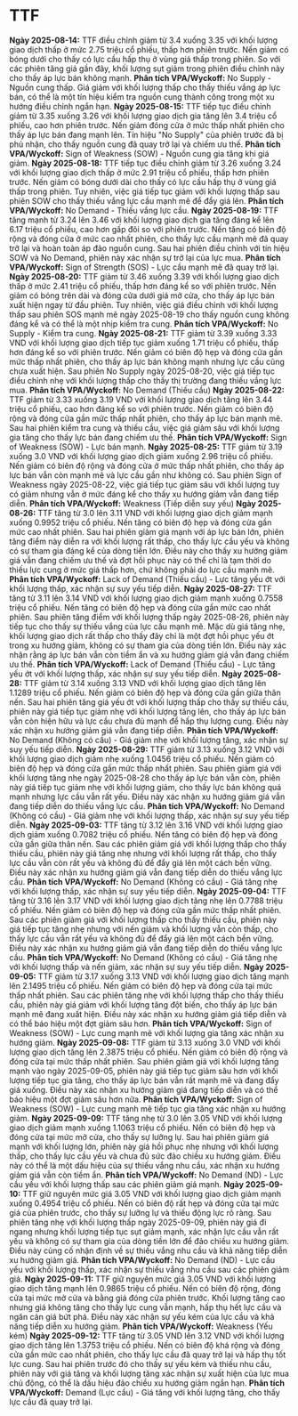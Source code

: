 # TTF

**Ngày 2025-08-14:** TTF điều chỉnh giảm từ 3.4 xuống 3.35 với khối lượng giao dịch thấp ở mức 2.75 triệu cổ phiếu, thấp hơn phiên trước. Nến giảm có bóng dưới cho thấy có lực cầu hấp thụ ở vùng giá thấp trong phiên. So với các phiên tăng giá gần đây, khối lượng sụt giảm trong phiên điều chỉnh này cho thấy áp lực bán không mạnh. **Phân tích VPA/Wyckoff:** No Supply - Nguồn cung thấp. Giá giảm với khối lượng thấp cho thấy thiếu vắng áp lực bán, có thể là một tín hiệu kiểm tra nguồn cung thành công trong một xu hướng điều chỉnh ngắn hạn.
**Ngày 2025-08-15:** TTF tiếp tục điều chỉnh giảm từ 3.35 xuống 3.26 với khối lượng giao dịch gia tăng lên 3.4 triệu cổ phiếu, cao hơn phiên trước. Nến giảm đóng cửa ở mức thấp nhất phiên cho thấy áp lực bán đang mạnh lên. Tín hiệu "No Supply" của phiên trước đã bị phủ nhận, cho thấy nguồn cung đã quay trở lại và chiếm ưu thế. **Phân tích VPA/Wyckoff:** Sign of Weakness (SOW) - Nguồn cung gia tăng khi giá giảm.
**Ngày 2025-08-18:** TTF tiếp tục điều chỉnh giảm từ 3.26 xuống 3.24 với khối lượng giao dịch thấp ở mức 2.91 triệu cổ phiếu, thấp hơn phiên trước. Nến giảm có bóng dưới dài cho thấy có lực cầu hấp thụ ở vùng giá thấp trong phiên. Tuy nhiên, việc giá tiếp tục giảm với khối lượng thấp sau phiên SOW cho thấy thiếu vắng lực cầu mạnh mẽ để đẩy giá lên. **Phân tích VPA/Wyckoff:** No Demand - Thiếu vắng lực cầu.
**Ngày 2025-08-19:** TTF tăng mạnh từ 3.24 lên 3.46 với khối lượng giao dịch gia tăng đáng kể lên 6.17 triệu cổ phiếu, cao hơn gấp đôi so với phiên trước. Nến tăng có biên độ rộng và đóng cửa ở mức cao nhất phiên, cho thấy lực cầu mạnh mẽ đã quay trở lại và hoàn toàn áp đảo nguồn cung. Sau hai phiên điều chỉnh với tín hiệu SOW và No Demand, phiên này xác nhận sự trở lại của lực mua. **Phân tích VPA/Wyckoff:** Sign of Strength (SOS) - Lực cầu mạnh mẽ đã quay trở lại.
**Ngày 2025-08-20:** TTF giảm từ 3.46 xuống 3.39 với khối lượng giao dịch thấp ở mức 2.41 triệu cổ phiếu, thấp hơn đáng kể so với phiên trước. Nến giảm có bóng trên dài và đóng cửa dưới giá mở cửa, cho thấy áp lực bán xuất hiện ngay từ đầu phiên. Tuy nhiên, việc giá điều chỉnh với khối lượng thấp sau phiên SOS mạnh mẽ ngày 2025-08-19 cho thấy nguồn cung không đáng kể và có thể là một nhịp kiểm tra cung. **Phân tích VPA/Wyckoff:** No Supply - Kiểm tra cung.
**Ngày 2025-08-21:** TTF giảm từ 3.39 xuống 3.33 VND với khối lượng giao dịch tiếp tục giảm xuống 1.71 triệu cổ phiếu, thấp hơn đáng kể so với phiên trước. Nến giảm có biên độ hẹp và đóng cửa gần mức thấp nhất phiên, cho thấy áp lực bán không mạnh nhưng lực cầu cũng chưa xuất hiện. Sau phiên No Supply ngày 2025-08-20, việc giá tiếp tục điều chỉnh nhẹ với khối lượng thấp cho thấy thị trường đang thiếu vắng lực mua. **Phân tích VPA/Wyckoff:** No Demand (Thiếu cầu)
**Ngày 2025-08-22:** TTF giảm từ 3.33 xuống 3.19 VND với khối lượng giao dịch tăng lên 3.44 triệu cổ phiếu, cao hơn đáng kể so với phiên trước. Nến giảm có biên độ rộng và đóng cửa gần mức thấp nhất phiên, cho thấy áp lực bán mạnh mẽ. Sau hai phiên kiểm tra cung và thiếu cầu, việc giá giảm sâu với khối lượng gia tăng cho thấy lực bán đang chiếm ưu thế. **Phân tích VPA/Wyckoff:** Sign of Weakness (SOW) - Lực bán mạnh.
**Ngày 2025-08-25:** TTF giảm từ 3.19 xuống 3.0 VND với khối lượng giao dịch giảm xuống 2.96 triệu cổ phiếu. Nến giảm có biên độ rộng và đóng cửa ở mức thấp nhất phiên, cho thấy áp lực bán vẫn còn mạnh mẽ và lực cầu gần như không có. Sau phiên Sign of Weakness ngày 2025-08-22, việc giá tiếp tục giảm sâu với khối lượng tuy có giảm nhưng vẫn ở mức đáng kể cho thấy xu hướng giảm vẫn đang tiếp diễn. **Phân tích VPA/Wyckoff:** Weakness (Tiếp diễn suy yếu)
**Ngày 2025-08-26:** TTF tăng từ 3.0 lên 3.11 VND với khối lượng giao dịch giảm mạnh xuống 0.9952 triệu cổ phiếu. Nến tăng có biên độ hẹp và đóng cửa gần mức cao nhất phiên. Sau hai phiên giảm giá mạnh với áp lực bán lớn, phiên tăng điểm này diễn ra với khối lượng rất thấp, cho thấy lực cầu yếu và không có sự tham gia đáng kể của dòng tiền lớn. Điều này cho thấy xu hướng giảm giá vẫn đang chiếm ưu thế và đợt hồi phục này có thể chỉ là tạm thời do thiếu lực cung ở mức giá thấp hơn, chứ không phải do lực cầu mạnh mẽ. **Phân tích VPA/Wyckoff:** Lack of Demand (Thiếu cầu) - Lực tăng yếu ớt với khối lượng thấp, xác nhận sự suy yếu tiếp diễn.
**Ngày 2025-08-27:** TTF tăng từ 3.11 lên 3.14 VND với khối lượng giao dịch giảm mạnh xuống 0.7558 triệu cổ phiếu. Nến tăng có biên độ hẹp và đóng cửa gần mức cao nhất phiên. Sau phiên tăng điểm với khối lượng thấp ngày 2025-08-26, phiên này tiếp tục cho thấy sự thiếu vắng của lực cầu mạnh mẽ. Mặc dù giá tăng nhẹ, khối lượng giao dịch rất thấp cho thấy đây chỉ là một đợt hồi phục yếu ớt trong xu hướng giảm, không có sự tham gia của dòng tiền lớn. Điều này xác nhận rằng áp lực bán vẫn còn tiềm ẩn và xu hướng giảm giá vẫn đang chiếm ưu thế. **Phân tích VPA/Wyckoff:** Lack of Demand (Thiếu cầu) - Lực tăng yếu ớt với khối lượng thấp, xác nhận sự suy yếu tiếp diễn.
**Ngày 2025-08-28:** TTF giảm từ 3.14 xuống 3.13 VND với khối lượng giao dịch tăng lên 1.1289 triệu cổ phiếu. Nến giảm có biên độ hẹp và đóng cửa gần giữa thân nến. Sau hai phiên tăng giá yếu ớt với khối lượng thấp cho thấy sự thiếu cầu, phiên này giá tiếp tục giảm nhẹ với khối lượng tăng lên, cho thấy áp lực bán vẫn còn hiện hữu và lực cầu chưa đủ mạnh để hấp thụ lượng cung. Điều này xác nhận xu hướng giảm giá vẫn đang tiếp diễn. **Phân tích VPA/Wyckoff:** No Demand (Không có cầu) - Giá giảm nhẹ với khối lượng tăng, xác nhận sự suy yếu tiếp diễn.
**Ngày 2025-08-29:** TTF giảm từ 3.13 xuống 3.12 VND với khối lượng giao dịch giảm nhẹ xuống 1.0456 triệu cổ phiếu. Nến giảm có biên độ hẹp và đóng cửa gần mức thấp nhất phiên. Sau phiên giảm giá với khối lượng tăng nhẹ ngày 2025-08-28 cho thấy áp lực bán vẫn còn, phiên này giá tiếp tục giảm nhẹ với khối lượng giảm, cho thấy lực bán không quá mạnh nhưng lực cầu vẫn rất yếu. Điều này xác nhận xu hướng giảm giá vẫn đang tiếp diễn do thiếu vắng lực cầu. **Phân tích VPA/Wyckoff:** No Demand (Không có cầu) - Giá giảm nhẹ với khối lượng thấp, xác nhận sự suy yếu tiếp diễn.
**Ngày 2025-09-03:** TTF tăng từ 3.12 lên 3.16 VND với khối lượng giao dịch giảm xuống 0.7082 triệu cổ phiếu. Nến tăng có biên độ hẹp và đóng cửa gần giữa thân nến. Sau các phiên giảm giá với khối lượng thấp cho thấy thiếu cầu, phiên này giá tăng nhẹ nhưng với khối lượng rất thấp, cho thấy lực cầu vẫn còn rất yếu và không đủ để đẩy giá lên một cách bền vững. Điều này xác nhận xu hướng giảm giá vẫn đang tiếp diễn do thiếu vắng lực cầu. **Phân tích VPA/Wyckoff:** No Demand (Không có cầu) - Giá tăng nhẹ với khối lượng thấp, xác nhận sự suy yếu tiếp diễn.
**Ngày 2025-09-04:** TTF tăng từ 3.16 lên 3.17 VND với khối lượng giao dịch tăng nhẹ lên 0.7788 triệu cổ phiếu. Nến giảm có biên độ hẹp và đóng cửa gần mức thấp nhất phiên. Sau các phiên giảm giá với khối lượng thấp cho thấy thiếu cầu, phiên này giá tiếp tục tăng nhẹ nhưng với nến giảm và khối lượng vẫn còn thấp, cho thấy lực cầu vẫn rất yếu và không đủ để đẩy giá lên một cách bền vững. Điều này xác nhận xu hướng giảm giá vẫn đang tiếp diễn do thiếu vắng lực cầu. **Phân tích VPA/Wyckoff:** No Demand (Không có cầu) - Giá tăng nhẹ với khối lượng thấp và nến giảm, xác nhận sự suy yếu tiếp diễn.
**Ngày 2025-09-05:** TTF giảm từ 3.17 xuống 3.13 VND với khối lượng giao dịch tăng mạnh lên 2.1495 triệu cổ phiếu. Nến giảm có biên độ hẹp và đóng cửa tại mức thấp nhất phiên. Sau các phiên tăng nhẹ với khối lượng thấp cho thấy thiếu cầu, phiên này giá giảm với khối lượng tăng đột biến, cho thấy áp lực bán mạnh mẽ đang xuất hiện. Điều này xác nhận xu hướng giảm giá tiếp diễn và có thể báo hiệu một đợt giảm sâu hơn. **Phân tích VPA/Wyckoff:** Sign of Weakness (SOW) - Lực cung mạnh mẽ với khối lượng gia tăng xác nhận xu hướng giảm.
**Ngày 2025-09-08:** TTF giảm từ 3.13 xuống 3.0 VND với khối lượng giao dịch tăng lên 2.3875 triệu cổ phiếu. Nến giảm có biên độ rộng và đóng cửa tại mức thấp nhất phiên. Sau phiên giảm giá với khối lượng tăng mạnh vào ngày 2025-09-05, phiên này giá tiếp tục giảm sâu hơn với khối lượng tiếp tục gia tăng, cho thấy áp lực bán vẫn rất mạnh mẽ và đang đẩy giá xuống. Điều này xác nhận xu hướng giảm giá đang tiếp diễn và có thể báo hiệu một đợt giảm sâu hơn nữa. **Phân tích VPA/Wyckoff:** Sign of Weakness (SOW) - Lực cung mạnh mẽ tiếp tục gia tăng xác nhận xu hướng giảm.
**Ngày 2025-09-09:** TTF tăng nhẹ từ 3.0 lên 3.05 VND với khối lượng giao dịch giảm mạnh xuống 1.1063 triệu cổ phiếu. Nến có biên độ hẹp và đóng cửa tại mức mở cửa, cho thấy sự lưỡng lự. Sau hai phiên giảm giá mạnh với khối lượng lớn, phiên này giá hồi phục nhẹ nhưng với khối lượng thấp, cho thấy lực cầu yếu và chưa đủ sức đảo chiều xu hướng giảm. Điều này có thể là một dấu hiệu của sự thiếu vắng nhu cầu, xác nhận xu hướng giảm giá vẫn còn tiềm ẩn. **Phân tích VPA/Wyckoff:** No Demand (ND) - Lực cầu yếu với khối lượng thấp sau các phiên giảm giá mạnh.
**Ngày 2025-09-10:** TTF giữ nguyên mức giá 3.05 VND với khối lượng giao dịch giảm mạnh xuống 0.4954 triệu cổ phiếu. Nến có biên độ rất hẹp và đóng cửa tại mức giá của phiên trước, cho thấy sự lưỡng lự và thiếu động lực rõ ràng. Sau phiên tăng nhẹ với khối lượng thấp ngày 2025-09-09, phiên này giá đi ngang nhưng khối lượng tiếp tục sụt giảm mạnh, xác nhận lực cầu vẫn rất yếu và không có sự tham gia của dòng tiền lớn để đảo chiều xu hướng giảm. Điều này củng cố nhận định về sự thiếu vắng nhu cầu và khả năng tiếp diễn xu hướng giảm giá. **Phân tích VPA/Wyckoff:** No Demand (ND) - Lực cầu yếu với khối lượng thấp, xác nhận sự thiếu vắng nhu cầu sau các phiên giảm giá.
**Ngày 2025-09-11:** TTF giữ nguyên mức giá 3.05 VND với khối lượng giao dịch tăng mạnh lên 0.9865 triệu cổ phiếu. Nến có biên độ rộng, đóng cửa tại mức mở cửa và bằng giá đóng cửa phiên trước. Khối lượng tăng cao nhưng giá không tăng cho thấy lực cung vẫn mạnh, hấp thụ hết lực cầu và ngăn cản giá bứt phá. Điều này xác nhận sự yếu kém của lực cầu và khả năng tiếp diễn xu hướng giảm. **Phân tích VPA/Wyckoff:** Weakness (Yếu kém)
**Ngày 2025-09-12:** TTF tăng từ 3.05 VND lên 3.12 VND với khối lượng giao dịch tăng lên 1.3753 triệu cổ phiếu. Nến có biên độ khá rộng và đóng cửa gần mức cao nhất phiên, cho thấy lực cầu đã quay trở lại và hấp thụ tốt lực cung. Sau hai phiên trước đó cho thấy sự yếu kém và thiếu nhu cầu, phiên này với giá tăng và khối lượng tăng xác nhận sự xuất hiện của lực mua chủ động, có thể là dấu hiệu đảo chiều xu hướng giảm ngắn hạn. **Phân tích VPA/Wyckoff:** Demand (Lực cầu) - Giá tăng với khối lượng tăng, cho thấy lực cầu đã quay trở lại.
